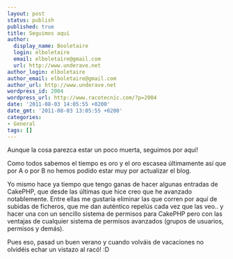 ```yaml
---
layout: post
status: publish
published: true
title: Seguimos aquí
author:
  display_name: Booletaire
  login: elboletaire
  email: elboletaire@gmail.com
  url: http://www.underave.net
author_login: elboletaire
author_email: elboletaire@gmail.com
author_url: http://www.underave.net
wordpress_id: 2004
wordpress_url: http://www.racotecnic.com/?p=2004
date: '2011-08-03 14:05:55 +0200'
date_gmt: '2011-08-03 13:05:55 +0200'
categories:
- General
tags: []
---
```

<p>Aunque la cosa parezca estar un poco muerta, seguimos por aquí!</p>
<p>Como todos sabemos el tiempo es oro y el oro escasea últimamente así que por A o por B no hemos podido estar muy por actualizar el blog.</p>
<p>Yo mismo hace ya tiempo que tengo ganas de hacer algunas entradas de CakePHP, que desde las últimas que hice creo que he avanzado notablemente. Entre ellas me gustaría eliminar las que corren por aquí de subidas de ficheros, que me dan auténtico repelús cada vez que las veo.. y hacer una con un sencillo sistema de permisos para CakePHP pero con las ventajas de cualquier sistema de permisos avanzados (grupos de usuarios, permisos y demás).</p>
<p>Pues eso, pasad un buen verano y cuando volváis de vacaciones no olvidéis echar un vistazo al racó! :D</p>
